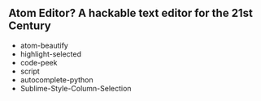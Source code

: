 ## Atom Editor? A hackable text editor for the 21st Century

* atom-beautify
* highlight-selected
* code-peek
* script
* autocomplete-python
* Sublime-Style-Column-Selection
